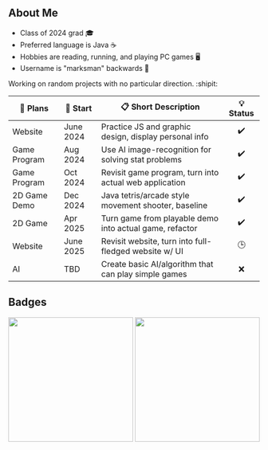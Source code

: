 ## About Me

- Class of 2024 grad :mortar_board:
- Preferred language is Java :coffee:
- Hobbies are reading, running, and playing PC games :desktop_computer:
- Username is "marksman" backwards :bow_and_arrow:

Working on random projects with no particular direction. :shipit:

| :memo: Plans | :date: Start | :clipboard: Short Description                           | :bulb: Status      |
| -------------| ------------ | ------------------------------------------------------- | :-----------:      |
| Website      | June 2024    | Practice JS and graphic design, display personal info   | :heavy_check_mark: |
| Game Program | Aug 2024     | Use AI image-recognition for solving stat problems      | :heavy_check_mark: |
| Game Program | Oct 2024     | Revisit game program, turn into actual web application  | :heavy_check_mark: |
| 2D Game Demo | Dec 2024     | Java tetris/arcade style movement shooter, baseline     | :heavy_check_mark: |
| 2D Game      | Apr 2025     | Turn game from playable demo into actual game, refactor | :heavy_check_mark: |
| Website      | June 2025    | Revisit website, turn into full-fledged website w/ UI   | :clock3:           |
| AI           | TBD          | Create basic AI/algorithm that can play simple games    | :x:                |




## Badges

<a href="https://www.credly.com/badges/4afcbf6d-1b67-49a5-af3f-201e103c6c4a"><img src="https://images.credly.com/size/340x340/images/024d0122-724d-4c5a-bd83-cfe3c4b7a073/image.png" width="250"></a>
<a href="[https://www.credly.com/earner/earned/badge/0bc61107-e89b-4f8b-9c60-20ad1850522e](https://www.credly.com/badges/0bc61107-e89b-4f8b-9c60-20ad1850522e/public_url)"><img src="https://images.credly.com/images/4d4693bb-530e-4bca-9327-de07f3aa2348/image.png" width="250"></a>
